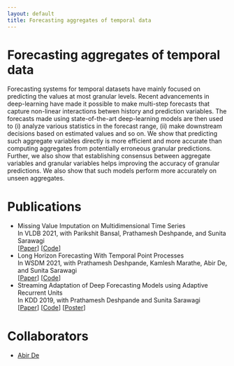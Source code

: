 ```yaml
---
layout: default
title: Forecasting aggregates of temporal data
---
```


# Forecasting aggregates of temporal data
Forecasting systems for temporal datasets have mainly focused on predicting the values at most granular levels. Recent advancements in deep-learning have made it possible to make multi-step forecasts that capture non-linear interactions betwen history and prediction variables. The forecasts made using state-of-the-art deep-learning models are then used to (i) analyze various statistics in the forecast range, (ii) make downstream decisions based on estimated values and so on. We show that predicting such aggregate variables directly is more efficient and more accurate than computing aggregates from potentially erroneous granular predictions. Further, we also show that establishing consensus between aggregate variables and granular variables helps improving the accuracy of granular predictions. We also show that such models perform more accurately on unseen aggregates.

# Publications
 * Missing Value Imputation on Multidimensional Time Series \
   In VLDB 2021, with Parikshit Bansal, Prathamesh Deshpande, and Sunita Sarawagi \
   \[[Paper](http://vldb.org/pvldb/vol14/p2533-bansal.pdf)\] \[[Code](https://github.com/pbansal5/contextualised_outlier_detection)\] 
 * Long Horizon Forecasting With Temporal Point Processes \
   In WSDM 2021, with Prathamesh Deshpande, Kamlesh Marathe, Abir De, and Sunita Sarawagi \
   \[[Paper](https://dl.acm.org/doi/10.1145/3437963.3441740)\] \[[Code](https://github.com/pratham16cse/DualTPP)\]
 * Streaming Adaptation of Deep Forecasting Models using Adaptive Recurrent Units \
   In KDD 2019, with Prathamesh Deshpande and Sunita Sarawagi \
   \[[Paper](https://dl.acm.org/doi/10.1145/3292500.3330996)\] \[[Code](https://github.com/pratham16cse/ARU)\] \[[Poster](https://drive.google.com/file/d/1UKTpKDWdWi-551g6sDRTFA7pXcwHPeYe/view)\]
 

# Collaborators
 * [Abir De](https://abir-de.github.io/)
